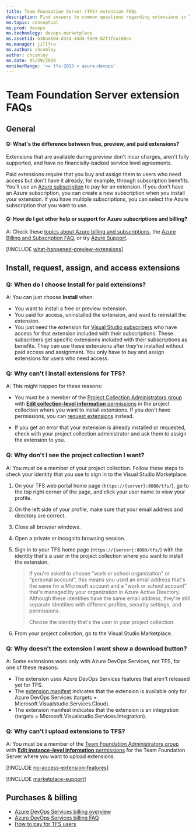 ```yaml
---
title: Team Foundation Server (TFS) extension FAQs
description: Find answers to common questions regarding extensions in Team Foundation Server (TFS)
ms.topic: conceptual
ms.prod: devops
ms.technology: devops-marketplace
ms.assetid: b30a4604-d34d-43d4-9de9-02f1fea108ea
ms.manager: jillfra
ms.author: chcomley
author: chcomley
ms.date: 05/29/2019
monikerRange: '>= tfs-2013 < azure-devops'
---
```


# Team Foundation Server extension FAQs

## General

<!-- BEGINSECTION class="m-qanda" -->

<a name="difference"></a>

#### Q: What's the difference between free, preview, and paid extensions? 

Extensions that are available during preview don't incur charges, 
aren't fully supported, and have no financially-backed service level agreements. 

Paid extensions require that you buy and assign them to users 
who need access but don't have it already, for example, 
through subscription benefits. You'll use an 
[Azure subscription](https://azure.microsoft.com/pricing/purchase-options/) 
to pay for an extension. If you don't have an Azure subscription, 
you can create a new subscription when you install your extension. 
If you have multiple subscriptions, you can select the Azure subscription that you want to use.

#### Q: How do I get other help or support for Azure subscriptions and billing?

A: Check these [topics about Azure billing and subscriptions](https://azure.microsoft.com/documentation/articles/?tag=billing), 
the [Azure Billing and Subscription FAQ](https://azure.microsoft.com/documentation/articles/billing-subscription-faq/), 
or try [Azure Support](https://azure.microsoft.com/support/options/).

[!INCLUDE [what-happened-preview-extensions](../_shared/qa-what-happened-preview-extensions.md)]

<!-- ENDSECTION --> 

## Install, request, assign, and access extensions

<!-- BEGINSECTION class="m-qanda" -->

<a name="paid-access"></a>

### Q: When do I choose Install for paid extensions? 

A: You can just choose **Install** when: 

*	You want to install a free or preview extension. 
*	You paid for access, uninstalled the extension, and want to reinstall the extension. 
*	You just need the extension for [Visual Studio subscribers](https://marketplace.visualstudio.com/subscriptions) 
who have access for that extension included with their subscriptions. These subscribers get specific extensions included with their subscriptions as benefits. They can use these extensions after they're installed without paid access and assignment. You only have to buy and assign extensions for users who need access.

<a name="no-install"></a>

### Q: Why can't I install extensions for TFS?

A: This might happen for these reasons: 

* You must be a member of the [Project Collection Administrators group](../organizations/security/set-project-collection-level-permissions.md) 
with [**Edit collection-level information** permissions](../organizations/security/permissions.md#collection) in the project collection where you want to install extensions. If you don't have permissions, you can [request extensions](./how-to/request-tfs-extensions.md) instead.

* If you get an error that your extension is already installed or requested, check with your project collection administrator and ask them to assign the extension to you.

	<!-- image placeholder -->

<a name="no-team-project collection"></a>

### Q: Why don't I see the project collection I want?

A:	You must be a member of your project collection. 
Follow these steps to check your identity that you use 
to sign in to the Visual Studio Marketplace. 

1. On your TFS web portal home page (```https://{server}:8080/tfs/```), 
   go to the top right corner of the page, and click your user name to view your profile. 
2. On the left side of your profile, make sure that your email address and directory are correct.
3. Close all browser windows.
4. Open a private or incognito browsing session.
5. Sign in to your TFS home page (```https://{server}:8080/tfs/```) 
   with the identity that's a user in the project collection 
   where you want to install the extension.

   > If you're asked to choose "work or school organization" or 
   > "personal account", this means you used an email address 
   > that's the same for a Microsoft account and a "work or school account" 
   > that's managed by your organization in Azure Active Directory. 
   > Although these identities have the same email address, 
   > they're still separate identities with different profiles, 
   > security settings, and permissions.
   > 
   > Choose the identity that's the user in your project collection. 

6. From your project collection, go to the Visual Studio Marketplace.

<a name="no-download"></a>

### Q: Why doesn't the extension I want show a download button?

A: Some extensions work only with Azure DevOps Services, not TFS, for one of these reasons:

- The extension uses Azure DevOps Services features that aren't released yet for TFS.
- The [extension manifest](../extend/develop/manifest.md) indicates that the extension 
is available only for Azure DevOps Services (targets = Microsoft.Visualstudio.Services.Cloud).
- The extension manifest indicates that the extension is an integration (targets = Microsoft.Visualstudio.Services.Integration).

<a name="no-upload"></a>

### Q: Why can't I upload extensions to TFS?

A: You must be a member of the 
[Team Foundation Administrators group](/azure/devops/server/admin/add-administrator-tfs#server) 
with [**Edit instance-level information** permissions](../organizations/security/permissions.md#server) 
for the Team Foundation Server where you want to upload extensions.

<a name="extension-access"></a>

[!INCLUDE [no-access-extension-features](../_shared/qa-no-access-extension-features.md)]

<!-- ENDSECTION --> 

<a name="get-support"></a>

[!INCLUDE [marketplace-support](_shared/qa-marketplace-support.md)]

<a name="billing"></a>

## Purchases & billing

- [Azure DevOps Services billing overview](../organizations/billing/overview.md)
- [Azure DevOps Services billing FAQ](../organizations/billing/billing-faq.md)
- [How to pay for TFS users](../organizations/billing/buy-access-tfs-test-hub.md)
